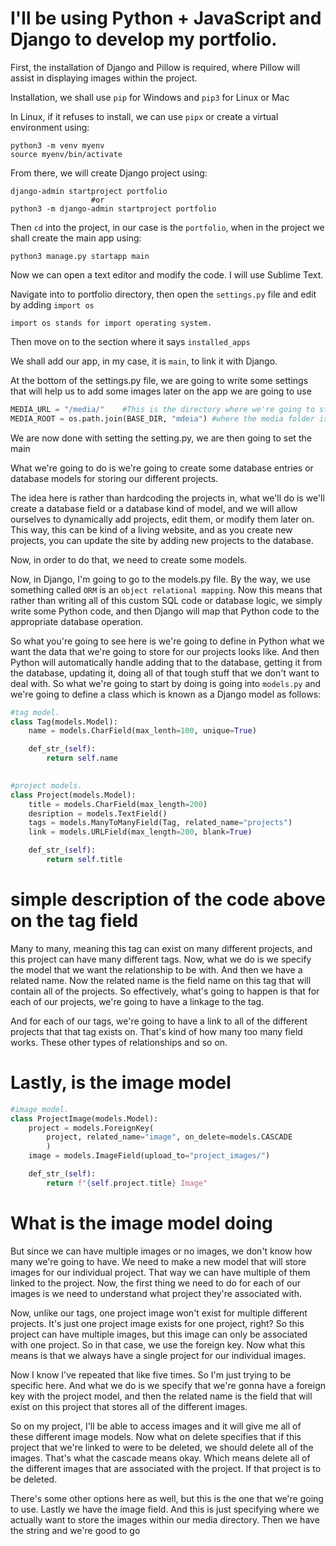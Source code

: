 # I'll be using Python + JavaScript and Django to develop my portfolio.

First, the installation of Django and Pillow is required, where Pillow will assist in displaying images within the project.

Installation, we shall use `pip` for Windows and `pip3` for Linux or Mac

In Linux, if it refuses to install, we can use `pipx` or create a virtual environment using:

```
python3 -m venv myenv                              
source myenv/bin/activate
```

From there, we will create Django project using:

```
django-admin startproject portfolio
                  #or
python3 -m django-admin startproject portfolio
```

Then `cd` into the project, in our case is the `portfolio`, when in the project we shall create the main app using:

```
python3 manage.py startapp main
```

Now we can open a text editor and modify the code. I will use Sublime Text.

Navigate into to portfolio directory, then open the `settings.py` file and edit by adding `import os`

`import os stands for import operating system.`

Then move on to the section where it says `installed_apps` 

We shall add our app, in my case, it is `main`, to link it with Django.

At the bottom of the settings.py file, we are going to write some settings that will help us to add some images later on the app we are going to use 

```python
MEDIA_URL = "/media/"    #This is the directory where we're going to store different media files
MEDIA_ROOT = os.path.join(BASE_DIR, "mdeia") #where the media folder is actually stored
```
We are now done with setting the setting.py, we are then going to set the  main

What we're going to do is we're going to create some database entries or database models for storing our different projects.

The idea here is rather than hardcoding the projects in, what we'll do is we'll create a database field or a database kind of model, and we will allow ourselves to dynamically add projects, edit them, or modify them later on. 
This way, this can be kind of a living website, and as you create new projects, you can update the site by adding new projects to the database. 

Now, in order to do that, we need to create some models.

Now, in Django, I'm going to go to the models.py file. By the way, we use something called `ORM` is an `object relational mapping`. Now this means that rather than writing all of this custom SQL code or database logic, we simply write some Python code, and then Django will map that Python code to the appropriate database operation.

So what you're going to see here is we're going to define in Python what we want the data that we're going to store for our projects looks like. And then Python will automatically handle adding that to the database, getting it from the database, updating it, doing all of that tough stuff that we don't want to deal with. So what we're going to start by doing is going into `models.py` and we're going to define a class which is known as a Django model as follows:

```python
#tag model.
class Tag(models.Model):
	name = models.CharField(max_lenth=100, unique=True)

	def_str_(self):
		return self.name

		
#project models.
class Project(models.Model):
	title = models.CharField(max_length=200)
	desription = models.TextField()
	tags = models.ManyToManyField(Tag, related_name="projects")
	link = models.URLField(max_length=200, blank=True)

	def_str_(self):
		return self.title
```
# simple description of the code above on the tag field

Many to many, meaning this tag can exist on many different projects, and this project can have many different tags. Now, what we do is we specify the model that we want the relationship to be with. And then we have a related name. Now the related name is the field name on this tag that will contain all of the projects. So effectively, what's going to happen is that for each of our projects, we're going to have a linkage to the tag.

And for each of our tags, we're going to have a link to all of the different projects that that tag exists on. That's kind of how many too many field works. These other types of relationships and so on. 

# Lastly, is the image model

```python
#image model.
class ProjectImage(models.Model):
	project = models.ForeignKey(
		project, related_name="image", on_delete=models.CASCADE
		)
	image = models.ImageField(upload_to="project_images/")

	def_str_(self):
		return f"{self.project.title} Image"
```

# What is the image model doing

But since we can have multiple images or no images, we don't know how many we're going to have. We need to make a new model that will store images for our individual project. That way we can have multiple of them linked to the project. Now, the first thing we need to do for each of our images is we need to understand what project they're associated with.

Now, unlike our tags, one project image won't exist for multiple different projects. It's just one project image exists for one project, right? So this project can have multiple images, but this image can only be associated with one project. So in that case, we use the foreign key. Now what this means is that we always have a single project for our individual images.

Now I know I've repeated that like five times. So I'm just trying to be specific here. And what we do is we specify that we're gonna have a foreign key with the project model, and then the related name is the field that will exist on this project that stores all of the different images.

So on my project, I'll be able to access images and it will give me all of these different image models. Now what on delete specifies that if this project that we're linked to were to be deleted, we should delete all of the images. That's what the cascade means okay. Which means delete all of the different images that are associated with the project. If that project is to be deleted.

There's some other options here as well, but this is the one that we're going to use. Lastly we have the image field. And this is just specifying where we actually want to store the images within our media directory. Then we have the string and we're good to go 





